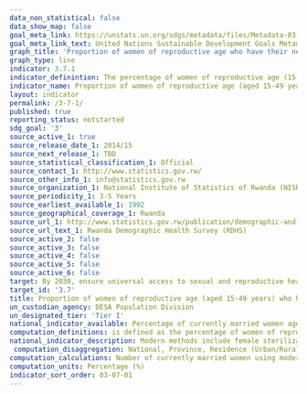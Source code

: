 ```yaml
---
data_non_statistical: false
data_show_map: false
goal_meta_link: https://unstats.un.org/sdgs/metadata/files/Metadata-03-07-01.pdf
goal_meta_link_text: United Nations Sustainable Development Goals Metadata (pdf 865kB)
graph_title: 'Proportion of women of reproductive age who have their need for family planning satisfied with modern methods'
graph_type: line
indicator: 3.7.1
indicator_definintion: The percentage of women of reproductive age (15-49 years) who desire either to have no (additional) children or to postpone the next child and who are currently using a modern contraceptive method
indicator_name: Proportion of women of reproductive age (aged 15-49 years) who have their need for family planning satisfied with modern methods
layout: indicator
permalink: /3-7-1/
published: true
reporting_status: notstarted
sdg_goal: '3'
source_active_1: true
source_release_date_1: 2014/15
source_next_release_1: TBD
source_statistical_classification_1: Official
source_contact_1: http://www.statistics.gov.rw/
source_other_info_1: info@statistics.gov.rw
source_organization_1: National Institute of Statistics of Rwanda (NISR)
source_periodicity_1: 3-5 Years
source_earliest_available_1: 1992
source_geographical_coverage_1: Rwanda
source_url_1: http://www.statistics.gov.rw/publication/demographic-and-health-survey-20142015-final-report
source_url_text_1: Rwanda Demographic Health Survey (RDHS) 
source_active_2: false
source_active_3: false
source_active_4: false
source_active_5: false
source_active_6: false
target: By 2030, ensure universal access to sexual and reproductive health-care services, including for family planning, information and education, and the integration of reproductive health into national strategies and programmes
target_id: '3.7'
title: Proportion of women of reproductive age (aged 15-49 years) who have their need for family planning satisfied with modern methods
un_custodian_agency: DESA Population Division
un_designated_tier: 'Tier I'
national_indicator_available: Percentage of currently married women age 15-49 with met need for family planning, Percentage of demand satisfied by modern methods 
computation_definitions: is defined as the percentage of women of reproductive age 15-49, either married or in a consensual union, who are using modern contraceptive method for family planning 
national_indicator_description: Modern methods include female sterilization, male sterilization, pill, IUD, injectables, implants, male condom, female condom, standard days method, and lactational amenorrhea method (LAM). Women using contraception are considered to have a met need. Women using contraception who say they want no (more) children are considered to have a met need for limiting, and women who are using contraception and say they want to delay having a child or are unsure if or when they want a (another) child, are considered to have a met need for spacing.
 computation_disaggregation: National, Province, Residence (Urban/Rural), Sex, Age, Socio-economic Characteristics of Mothers (Wealth quintile and Education) 
computation_calculations: Number of currently married women using modern contraceptive methods divided by the sum of unmet need plus total contraceptive use
computation_units: Percentage (%)
indicator_sort_order: 03-07-01
---
```

